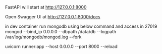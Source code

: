 
FastAPI will start at http://127.0.0.1:8000

Open Swagger UI at http://127.0.0.1:8000/docs

in dev container run mongodb using below command and access in 27019
mongod --bind_ip 0.0.0.0 --dbpath /data/db --logpath /var/log/mongodb/mongod.log --fork


uvicorn runner:app --host 0.0.0.0 --port 8000 --reload
